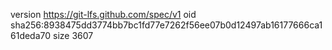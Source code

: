 version https://git-lfs.github.com/spec/v1
oid sha256:8938475dd3774bb7bc1fd77e7262f56ee07b0d12497ab16177666ca161deda70
size 3607
